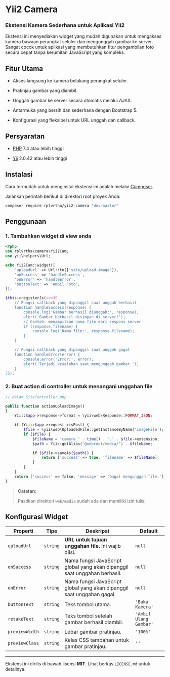 # Yii2 Camera

### Ekstensi Kamera Sederhana untuk Aplikasi Yii2

Ekstensi ini menyediakan widget yang mudah digunakan untuk mengakses kamera bawaan perangkat seluler dan mengunggah gambar ke server. Sangat cocok untuk aplikasi yang membutuhkan fitur pengambilan foto secara cepat tanpa kerumitan JavaScript yang kompleks.

## Fitur Utama

- Akses langsung ke kamera belakang perangkat seluler.

- Pratinjau gambar yang diambil.

- Unggah gambar ke server secara otomatis melalui AJAX.

- Antarmuka yang bersih dan sederhana dengan Bootstrap 5.

- Konfigurasi yang fleksibel untuk URL unggah dan callback.

## Persyaratan

- [PHP](https://php.net/) 7.4 atau lebih tinggi

- [Yii](https://yiiframework.com/) 2.0.42 atau lebih tinggi

## Instalasi

Cara termudah untuk menginstal ekstensi ini adalah melalui [Composer](https://getcomposer.org).

Jalankan perintah berikut di direktori root proyek Anda:

```bash
composer require rplvrtha/yii2-camera "dev-master"
```
## Penggunaan

### 1. Tambahkan widget di view anda

```php
<?php
use rplvrtha\camera\Yii2Cam;
use yii\helpers\Url;

echo Yii2Cam::widget([
    'uploadUrl' => Url::to(['site/upload-image']),
    'onSuccess' => 'handleSuccess',
    'onError' => 'handleError',
    'buttonText' => 'Ambil Foto',
]);

$this->registerJs(<<<JS
    // Fungsi callback yang dipanggil saat unggah berhasil
    function handleSuccess(response) {
        console.log('Gambar berhasil diunggah:', response);
        alert('Gambar berhasil disimpan di server!');
        // Contoh: menampilkan nama file dari respons server
        if (response.filename) {
            console.log('Nama file:', response.filename);
        }
    }

    // Fungsi callback yang dipanggil saat unggah gagal
    function handleError(error) {
        console.error('Error:', error);
        alert('Terjadi kesalahan saat mengunggah gambar.');
    }
JS);
```

### 2. Buat action di controller untuk menangani unggahan file

```php
// dalam SiteController.php

public function actionUploadImage()
{
    Yii::$app->response->format = \yii\web\Response::FORMAT_JSON;

    if (Yii::$app->request->isPost) {
        $file = \yii\web\UploadedFile::getInstanceByName('imageFile');
        if ($file) {
            $fileName = 'camera_' . time() . '.' . $file->extension;
            $path = Yii::getAlias('@webroot/media/') . $fileName;

            if ($file->saveAs($path)) {
                return ['success' => true, 'filename' => $fileName];
            }
        }
    }
    return ['success' => false, 'message' => 'Gagal mengunggah file.'];
}
```

> **Catatan:**
>
> Pastikan direktori `web/media` sudah ada dan memiliki izin tulis.

## Konfigurasi Widget

|Properti|Tipe|Deskripsi|Default|
|---|---|---|---|
|`uploadUrl`|`string`|**URL untuk tujuan unggahan file.** Ini wajib diisi.|`null`|
|`onSuccess`|`string`|Nama fungsi JavaScript global yang akan dipanggil saat unggahan berhasil.|`null`|
|`onError`|`string`|Nama fungsi JavaScript global yang akan dipanggil saat unggahan gagal.|`null`|
|`buttonText`|`string`|Teks tombol utama.|`'Buka Kamera'`|
|`retakeText`|`string`|Teks tombol setelah gambar berhasil diambil.|`'Ambil Ulang Gambar'`|
|`previewWidth`|`string`|Lebar gambar pratinjau.|`'100%'`|
|`previewClass`|`string`|Kelas CSS tambahan untuk gambar pratinjau.|`''`|
---
Ekstensi ini dirilis di bawah lisensi **MIT**. Lihat berkas `LICENSE.md` untuk detailnya.
